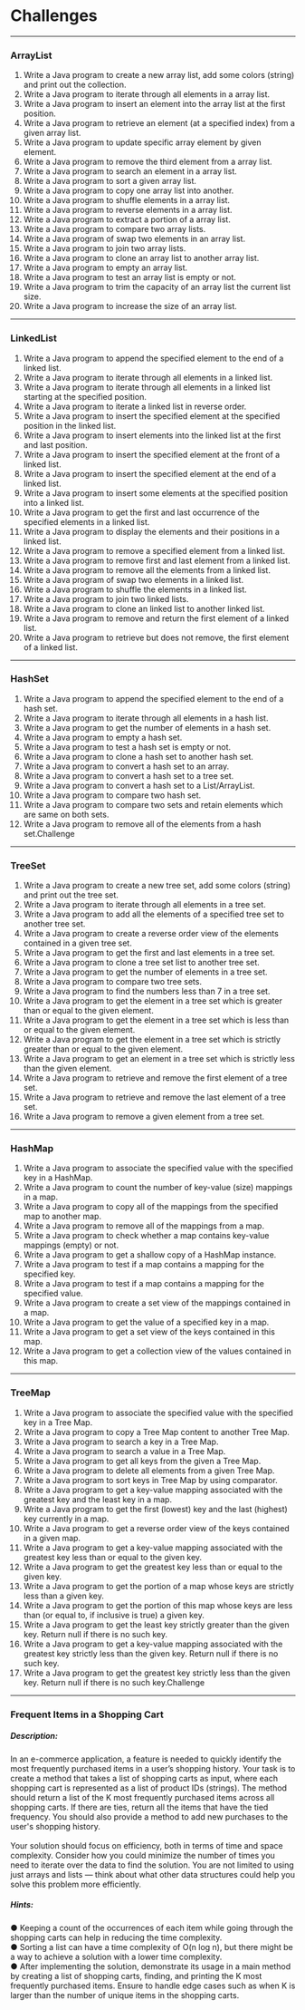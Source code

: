 # Challenges

---

### ArrayList

1. Write a Java program to create a new array list, add some colors (string) and print out the collection.
2. Write a Java program to iterate through all elements in a array list.
3. Write a Java program to insert an element into the array list at the first position.
4. Write a Java program to retrieve an element (at a specified index) from a given array list.
5. Write a Java program to update specific array element by given element.
6. Write a Java program to remove the third element from a array list.
7. Write a Java program to search an element in a array list.
8. Write a Java program to sort a given array list.
9. Write a Java program to copy one array list into another.
10. Write a Java program to shuffle elements in a array list.
11. Write a Java program to reverse elements in a array list.
12. Write a Java program to extract a portion of a array list.
13. Write a Java program to compare two array lists.
14. Write a Java program of swap two elements in an array list.
15. Write a Java program to join two array lists.
16. Write a Java program to clone an array list to another array list.
17. Write a Java program to empty an array list.
18. Write a Java program to test an array list is empty or not.
19. Write a Java program to trim the capacity of an array list the current list size.
20. Write a Java program to increase the size of an array list.

---

### LinkedList

1. Write a Java program to append the specified element to the end of a linked list.
2. Write a Java program to iterate through all elements in a linked list.
3. Write a Java program to iterate through all elements in a linked list starting at the specified position.
4. Write a Java program to iterate a linked list in reverse order.
5. Write a Java program to insert the specified element at the specified position in the linked list.
6. Write a Java program to insert elements into the linked list at the first and last position.
7. Write a Java program to insert the specified element at the front of a linked list.
8. Write a Java program to insert the specified element at the end of a linked list.
9. Write a Java program to insert some elements at the specified position into a linked list.
10. Write a Java program to get the first and last occurrence of the specified elements in a linked list.
11. Write a Java program to display the elements and their positions in a linked list.
12. Write a Java program to remove a specified element from a linked list.
13. Write a Java program to remove first and last element from a linked list.
14. Write a Java program to remove all the elements from a linked list.
15. Write a Java program of swap two elements in a linked list.
16. Write a Java program to shuffle the elements in a linked list.
17. Write a Java program to join two linked lists.
18. Write a Java program to clone an linked list to another linked list.
19. Write a Java program to remove and return the first element of a linked list.
20. Write a Java program to retrieve but does not remove, the first element of a linked list.

---

### HashSet

1. Write a Java program to append the specified element to the end of a hash set.
2. Write a Java program to iterate through all elements in a hash list.
3. Write a Java program to get the number of elements in a hash set.
4. Write a Java program to empty a hash set.
5. Write a Java program to test a hash set is empty or not.
6. Write a Java program to clone a hash set to another hash set.
7. Write a Java program to convert a hash set to an array.
8. Write a Java program to convert a hash set to a tree set.
9. Write a Java program to convert a hash set to a List/ArrayList.
10. Write a Java program to compare two hash set.
11. Write a Java program to compare two sets and retain elements which are same on both sets.
12. Write a Java program to remove all of the elements from a hash set.Challenge

---

### TreeSet

1. Write a Java program to create a new tree set, add some colors (string) and print out the tree set.
2. Write a Java program to iterate through all elements in a tree set.
3. Write a Java program to add all the elements of a specified tree set to another tree set.
4. Write a Java program to create a reverse order view of the elements contained in a given tree set.
5. Write a Java program to get the first and last elements in a tree set.
6. Write a Java program to clone a tree set list to another tree set.
7. Write a Java program to get the number of elements in a tree set.
8. Write a Java program to compare two tree sets.
9. Write a Java program to find the numbers less than 7 in a tree set.
10. Write a Java program to get the element in a tree set which is greater than or equal to the given element.
11. Write a Java program to get the element in a tree set which is less than or equal to the given element.
12. Write a Java program to get the element in a tree set which is strictly greater than or equal to the given element.
13. Write a Java program to get an element in a tree set which is strictly less than the given element.
14. Write a Java program to retrieve and remove the first element of a tree set.
15. Write a Java program to retrieve and remove the last element of a tree set.
16. Write a Java program to remove a given element from a tree set.

---

### HashMap

1. Write a Java program to associate the specified value with the specified key in a HashMap.
2. Write a Java program to count the number of key-value (size) mappings in a map.
3. Write a Java program to copy all of the mappings from the specified map to another map.
4. Write a Java program to remove all of the mappings from a map.
5. Write a Java program to check whether a map contains key-value mappings (empty) or not.
6. Write a Java program to get a shallow copy of a HashMap instance.
7. Write a Java program to test if a map contains a mapping for the specified key.
8. Write a Java program to test if a map contains a mapping for the specified value.
9. Write a Java program to create a set view of the mappings contained in a map.
10. Write a Java program to get the value of a specified key in a map.
11. Write a Java program to get a set view of the keys contained in this map.
12. Write a Java program to get a collection view of the values contained in this map.

---

### TreeMap

1. Write a Java program to associate the specified value with the specified key in a Tree Map.
2. Write a Java program to copy a Tree Map content to another Tree Map.
3. Write a Java program to search a key in a Tree Map.
4. Write a Java program to search a value in a Tree Map.
5. Write a Java program to get all keys from the given a Tree Map.
6. Write a Java program to delete all elements from a given Tree Map.
7. Write a Java program to sort keys in Tree Map by using comparator.
8. Write a Java program to get a key-value mapping associated with the greatest key and the least key in a map.
9. Write a Java program to get the first (lowest) key and the last (highest) key currently in a map.
10. Write a Java program to get a reverse order view of the keys contained in a given map.
11. Write a Java program to get a key-value mapping associated with the greatest key less than or equal to the given
    key.
12. Write a Java program to get the greatest key less than or equal to the given key.
13. Write a Java program to get the portion of a map whose keys are strictly less than a given key.
14. Write a Java program to get the portion of this map whose keys are less than (or equal to, if inclusive is true) a
    given
    key.
15. Write a Java program to get the least key strictly greater than the given key. Return null if there is no such key.
16. Write a Java program to get a key-value mapping associated with the greatest key strictly less than the given key.
    Return
    null if there is no such key.
17. Write a Java program to get the greatest key strictly less than the given key. Return null if there is no such
    key.Challenge

---

### Frequent Items in a Shopping Cart

##### Description:

In an e-commerce application, a feature is needed to quickly identify the most frequently purchased items in a user’s
shopping history. Your task is to create a method that takes a list of shopping carts as input, where each shopping cart
is represented as a list of product IDs (strings). The method should return a list of the K most frequently purchased
items across all shopping carts. If there are ties, return all the items that have the tied frequency. You should also
provide a method to add new purchases to the user's shopping history.<br /><br />
Your solution should focus on efficiency, both in terms of time and space complexity. Consider how you could minimize
the number of times you need to iterate over the data to find the solution. You are not limited to using just arrays and
lists — think about what other data structures could help you solve this problem more efficiently.

##### Hints: 

● Keeping a count of the occurrences of each item while going through the shopping carts can help in reducing the
time complexity.<br />
● Sorting a list can have a time complexity of O(n log n), but there might be a way to achieve a solution with a lower
time complexity.<br />
● After implementing the solution, demonstrate its usage in a main method by creating a list of shopping carts, finding,
and printing the K most frequently purchased items. Ensure to handle edge cases such as when K is larger than the number
of unique items in the shopping carts.<br />